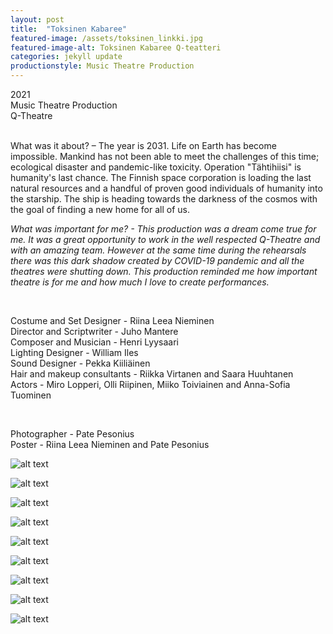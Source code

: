 ```yaml
---
layout: post
title:  "Toksinen Kabaree"
featured-image: /assets/toksinen_linkki.jpg
featured-image-alt: Toksinen Kabaree Q-teatteri
categories: jekyll update
productionstyle: Music Theatre Production
---
```

  2021  
  Music Theatre Production  
  Q-Theatre  

  <br/>
<div class="post-text-alone">  
  What was it about? – The year is 2031. Life on Earth has become impossible. Mankind has not been able to meet the challenges of this time; ecological disaster and pandemic-like toxicity. Operation "Tähtihiisi" is humanity's last chance. The Finnish space corporation is loading the last natural resources and a handful of proven good individuals of humanity into the starship. The ship is heading towards the darkness of the cosmos with the goal of finding a new home for all of us.   
  <p></p>  
  <em>What was important for me? - This production was a dream come true for me. It was a great opportunity to work in the well respected Q-Theatre and with an amazing team. However at the same time during the rehearsals there was this dark shadow created by COVID-19 pandemic and all the theatres were shutting down. This production reminded me how important theatre is for me and how much I love to create performances.</em>  
</div>  
<p></p>   
  <br/>
    
  Costume and Set Designer - Riina Leea Nieminen  
  Director and Scriptwriter - Juho Mantere  
  Composer and Musician - Henri Lyysaari  
  Lighting Designer - William Iles  
  Sound Designer - Pekka Kiiliäinen   
  Hair and makeup consultants - Riikka Virtanen and Saara Huuhtanen  
  Actors - Miro Lopperi, Olli Riipinen, Miiko Toiviainen and Anna-Sofia Tuominen  
  
  <br/>
    
  Photographer - Pate Pesonius  
  Poster - Riina Leea Nieminen and Pate Pesonius   
       
    
![alt text](/assets/projects/toksinen1.jpg)  
  
![alt text](/assets/projects/toksinen2.jpg)  

![alt text](/assets/projects/toksinen3.jpg)  

![alt text](/assets/projects/toksinen4.jpg)  

![alt text](/assets/projects/toksinen5.jpg)  

![alt text](/assets/projects/toksinen6.jpg)  

![alt text](/assets/projects/toksinen8.jpg)  

![alt text](/assets/projects/toksinen7.jpg)  
  
![alt text](/assets/projects/luonnos10.jpg)  




